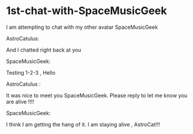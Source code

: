 # 1st-chat-with-SpaceMusicGeek
I am attempting to chat with my other avatar SpaceMusicGeek

AstroCatulus:

And I chatted right back at you

SpaceMusicGeek:

Testing 1-2-3 , Hello

AstroCatulus :

It was nice to meet you SpaceMusicGeek. Please reply to let me know you are alive !!!!

SpaceMusicGeek:

I think I am getting the hang of it. I am staying alive , AstroCat!!!
